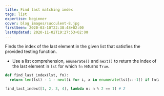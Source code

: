 ```yaml
---
title: Find last matching index
tags: list
expertise: beginner
cover: blog_images/succulent-8.jpg
firstSeen: 2020-03-10T22:38:48+02:00
lastUpdated: 2020-11-02T19:27:53+02:00
---
```


Finds the index of the last element in the given list that satisfies the provided testing function.

- Use a list comprehension, `enumerate()` and `next()` to return the index of the last element in `lst` for which `fn` returns `True`.

```py
def find_last_index(lst, fn):
  return len(lst) - 1 - next(i for i, x in enumerate(lst[::-1]) if fn(x))
```

```py
find_last_index([1, 2, 3, 4], lambda n: n % 2 == 1) # 2
```
